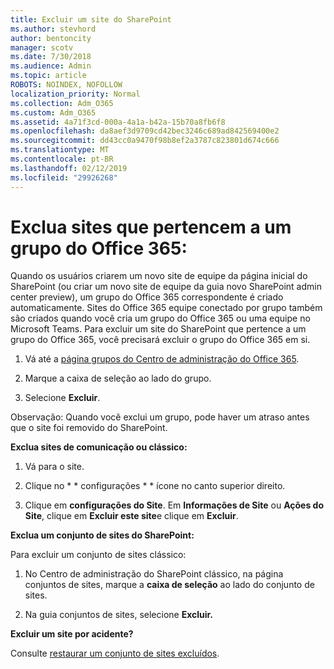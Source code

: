 ```yaml
---
title: Excluir um site do SharePoint
ms.author: stevhord
author: bentoncity
manager: scotv
ms.date: 7/30/2018
ms.audience: Admin
ms.topic: article
ROBOTS: NOINDEX, NOFOLLOW
localization_priority: Normal
ms.collection: Adm_O365
ms.custom: Adm_O365
ms.assetid: 4a71f3cd-000a-4a1a-b42a-15b70a8fb6f8
ms.openlocfilehash: da8aef3d9709cd42bec3246c689ad842569400e2
ms.sourcegitcommit: dd43cc0a9470f98b8ef2a3787c823801d674c666
ms.translationtype: MT
ms.contentlocale: pt-BR
ms.lasthandoff: 02/12/2019
ms.locfileid: "29926268"
---
```

# <a name="delete-sites-that-belong-to-an-office-365-group"></a>Exclua sites que pertencem a um grupo do Office 365:

Quando os usuários criarem um novo site de equipe da página inicial do SharePoint (ou criar um novo site de equipe da guia novo SharePoint admin center preview), um grupo do Office 365 correspondente é criado automaticamente. Sites do Office 365 equipe conectado por grupo também são criados quando você cria um grupo do Office 365 ou uma equipe no Microsoft Teams. Para excluir um site do SharePoint que pertence a um grupo do Office 365, você precisará excluir o grupo do Office 365 em si. 
  
1. Vá até a [página grupos do Centro de administração do Office 365](https://portal.office.com/adminportal/home#/groups).
    
2. Marque a caixa de seleção ao lado do grupo.
    
3. Selecione **Excluir**.
    
Observação: Quando você exclui um grupo, pode haver um atraso antes que o site foi removido do SharePoint.
  
**Exclua sites de comunicação ou clássico:**

1. Vá para o site.
  
2. Clique no * * configurações * * ícone no canto superior direito. 
  
3. Clique em **configurações do Site**. Em **Informações de Site** ou **Ações do Site**, clique em **Excluir este site**e clique em **Excluir**.
  
**Exclua um conjunto de sites do SharePoint:**

Para excluir um conjunto de sites clássico:
  
1. No Centro de administração do SharePoint clássico, na página conjuntos de sites, marque a **caixa de seleção** ao lado do conjunto de sites. 
    
2. Na guia conjuntos de sites, selecione **Excluir.**
    
**Excluir um site por acidente?**

Consulte [restaurar um conjunto de sites excluídos](https://go.microsoft.com/fwlink/?linkid=867660).
  

